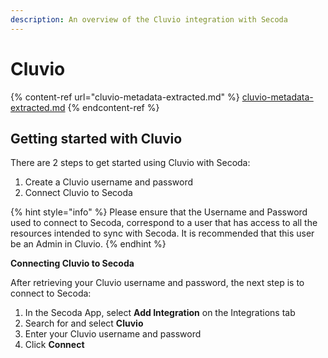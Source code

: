 ```yaml
---
description: An overview of the Cluvio integration with Secoda
---
```


# Cluvio

{% content-ref url="cluvio-metadata-extracted.md" %}
[cluvio-metadata-extracted.md](cluvio-metadata-extracted.md)
{% endcontent-ref %}

## Getting started with Cluvio <a href="#h_b1c101d905" id="h_b1c101d905"></a>

There are 2 steps to get started using Cluvio with Secoda:&#x20;

1. Create a Cluvio username and password&#x20;
2. Connect Cluvio to Secoda&#x20;

{% hint style="info" %}
Please ensure that the Username and Password used to connect to Secoda, correspond to a user that has access to all the resources intended to sync with Secoda. It is recommended that this user be an Admin in Cluvio.&#x20;
{% endhint %}

**Connecting Cluvio to Secoda**

After retrieving your Cluvio username and password, the next step is to connect to Secoda:

1. In the Secoda App, select **Add Integration** on the Integrations tab
2. Search for and select **Cluvio**
3. Enter your Cluvio username and password
4. Click **Connect**

